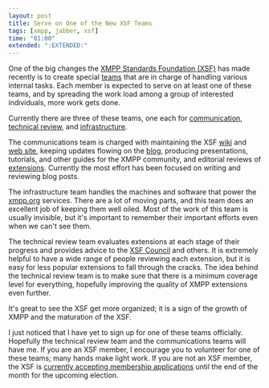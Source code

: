 ```yaml
---
layout: post
title: Serve on One of the New XSF Teams
tags: [xmpp, jabber, xsf]
time: "01:00"
extended: ":EXTENDED:"
---
```


One of the big changes the [XMPP Standards Foundation
(XSF)](http://xmpp.org) has made recently is to create special
[teams](http://xmpp.org/xsf/teams/) that are in charge of handling
various internal tasks. Each member is expected to serve on at least
one of these teams, and by spreading the work load among a group of
interested individuals, more work gets done.

Currently there are three of these teams, one each for
[communication](http://xmpp.org/xsf/teams/communication/), [technical review](http://xmpp.org/xsf/teams/techreview/), and [infrastructure](http://xmpp.org/xsf/teams/infrastructure/).

The communications team is charged with maintaining the XSF
[wiki](http://wiki.xmpp.org) and [web site](http://xmpp.org),
keeping updates flowing on the [blog](http://blog.xmpp.org), producing
presentations, tutorials, and other guides for the XMPP community, and
editorial reviews of
[extensions](http://xmpp.org/extensions/). Currently the most effort
has been focused on writing and reviewing blog posts.

The infrastructure team handles the machines and software that power the
[xmpp.org](http://xmpp.org) services. There are a lot of moving parts,
and this team does an excellent job of keeping them well oiled. Most
of the work of this team is usually invisible, but it's important to
remember their important efforts even when we can't see them.

The technical review team evaluates extensions at each stage of their
progress and provides advice to the [XSF
Council](http://xmpp.org/council/) and others. It is extremely helpful
to have a wide range of people reviewing each extension, but it is
easy for less popular extensions to fall through the cracks. The idea
behind the technical review team is to make sure that there is a
minimum coverage level for everything, hopefully improving the quality
of XMPP extensions even further.

It's great to see the XSF get more organized; it is a sign of the
growth of XMPP and the maturation of the XSF.

I just noticed that I have yet to sign up for one of these teams
officially. Hopefully the technical review team and the communications
teams will have me. If you are an XSF member, I encourage you to
volunteer for one of these teams; many hands make light work. If you
are not an XSF member, the XSF is [currently accepting membership
applications](http://wiki.xmpp.org/web/Membership_Applications_January_2010)
until the end of the month for the upcoming election.
